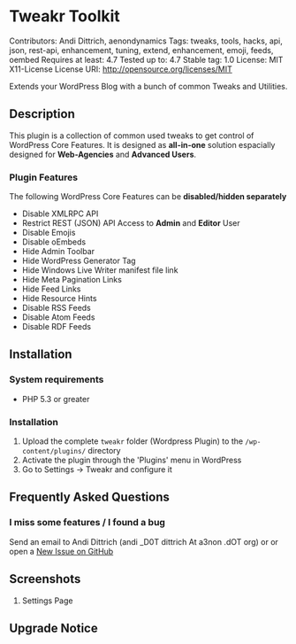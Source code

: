 # Tweakr Toolkit #
Contributors: Andi Dittrich, aenondynamics
Tags: tweaks, tools, hacks, api, json, rest-api, enhancement, tuning, extend, enhancement, emoji, feeds, oembed
Requires at least: 4.7
Tested up to: 4.7
Stable tag: 1.0
License: MIT X11-License
License URI: http://opensource.org/licenses/MIT

Extends your WordPress Blog with a bunch of common Tweaks and Utilities.

## Description ##

This plugin is a collection of common used tweaks to get control of WordPress Core Features.
It is designed as **all-in-one** solution espacially designed for **Web-Agencies** and **Advanced Users**.

### Plugin Features ###

The following WordPress Core Features can be **disabled/hidden separately**

* Disable XMLRPC API
* Restrict REST (JSON) API Access to **Admin** and **Editor** User
* Disable Emojis
* Disable oEmbeds
* Hide Admin Toolbar
* Hide WordPress Generator Tag
* Hide Windows Live Writer manifest file link
* Hide Meta Pagination Links
* Hide Feed Links
* Hide Resource Hints
* Disable RSS Feeds
* Disable Atom Feeds
* Disable RDF Feeds

## Installation ##

### System requirements ###
* PHP 5.3 or greater

### Installation ###
1. Upload the complete `tweakr` folder (Wordpress Plugin) to the `/wp-content/plugins/` directory
2. Activate the plugin through the 'Plugins' menu in WordPress
3. Go to Settings -> Tweakr and configure it

## Frequently Asked Questions ##

### I miss some features / I found a bug ###
Send an email to Andi Dittrich (andi _D0T dittrich At a3non .dOT org) or or open a [New Issue on GitHub](https://github.com/AndiDittrich/WordPress.Tweakr/issues)

## Screenshots ##

1. Settings Page

## Upgrade Notice ##



